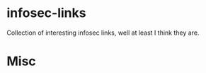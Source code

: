 # infosec-links
Collection of interesting infosec links, well at least I think they are.

Misc
=====